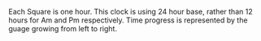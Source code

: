 Each Square is one hour.
This clock is using 24 hour base, rather than 12 hours for Am and Pm respectively.
Time progress is represented by the guage growing from left to right.